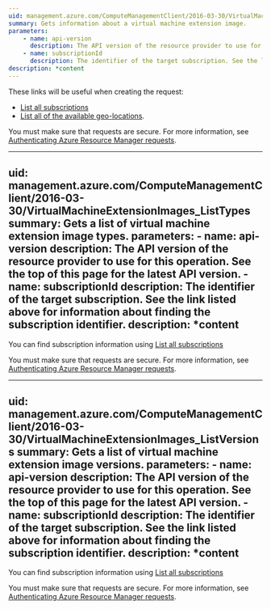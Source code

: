 ```yaml
---
uid: management.azure.com/ComputeManagementClient/2016-03-30/VirtualMachineExtensionImages_Get
summary: Gets information about a virtual machine extension image.
parameters:
    - name: api-version
      description: The API version of the resource provider to use for this operation. See the top of this page for the latest API version.
    - name: subscriptionId
      description: The identifier of the target subscription. See the link listed above for information about finding the subscription identifier.
description: *content
---
```


These links will be useful when creating the request:

- [List all subscriptions](../../docs-ref-autogen/resources/subscriptions.json#Subscriptions_List)
- [List all of the available geo-locations](../../docs-ref-autogen/resources/subscriptions.json#Subscriptions_ListLocations).

You must make sure that requests are secure. For more information, see [Authenticating Azure Resource Manager requests](https://review.docs.microsoft.com/en-us/azure/resource-group-authenticate-service-principal?toc=%2fazure%2fazure-resource-manager%2ftoc.json).

---
uid: management.azure.com/ComputeManagementClient/2016-03-30/VirtualMachineExtensionImages_ListTypes
summary: Gets a list of virtual machine extension image types.
parameters:
    - name: api-version
      description: The API version of the resource provider to use for this operation. See the top of this page for the latest API version.
    - name: subscriptionId
      description: The identifier of the target subscription. See the link listed above for information about finding the subscription identifier.
description: *content
---

You can find subscription information using [List all subscriptions](../../docs-ref-autogen/resources/subscriptions.json#Subscriptions_List)

You must make sure that requests are secure. For more information, see [Authenticating Azure Resource Manager requests](https://review.docs.microsoft.com/en-us/azure/resource-group-authenticate-service-principal?toc=%2fazure%2fazure-resource-manager%2ftoc.json).

---
uid: management.azure.com/ComputeManagementClient/2016-03-30/VirtualMachineExtensionImages_ListVersions
summary: Gets a list of virtual machine extension image versions.
parameters:
    - name: api-version
      description: The API version of the resource provider to use for this operation. See the top of this page for the latest API version.
    - name: subscriptionId
      description: The identifier of the target subscription. See the link listed above for information about finding the subscription identifier.
description: *content
---

You can find subscription information using [List all subscriptions](../../docs-ref-autogen/resources/subscriptions.json#Subscriptions_List)

You must make sure that requests are secure. For more information, see [Authenticating Azure Resource Manager requests](https://review.docs.microsoft.com/en-us/azure/resource-group-authenticate-service-principal?toc=%2fazure%2fazure-resource-manager%2ftoc.json).